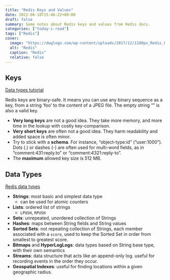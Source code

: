 ```yaml
---
title: "Redis Keys and Values"
date: 2022-06-18T15:46:22+09:00
draft: false
summary: Some notes about Redis keys and values from Redis docs.
categories: ["today-i-read"]
tags: ["Redis"]
cover:
  image: "https://dwglogo.com/wp-content/uploads/2017/12/1100px_Redis_Logo_01.png"
  alt: "Redis"
  caption: "Redis"
  relative: false
---
```


## Keys

[Data types tutorial](https://redis.io/docs/manual/data-types/data-types-tutorial/)

Redis keys are binary-safe. It means you can use any binary sequence as a key, from a string ‘foo’ to the content of a JPEG file. The empty string “” is also a valid key.

- **Very long keys** are not a good idea. They take more memory, and more time in the lookup with costly key-comparison.
- **Very short keys** are often not a good idea. They harm readability and added space is often minor.
- Try to stick with a **schema**. For instance, “object-type:id” (”user:1000”). Dots (.) or dashes (-) are often used for multi-word fields, as in “comment:431:reply.to” or “comment:4321:reply-to”.
- The **maximum** allowed key size is 512 MB.

## Data Types

[Redis data types](https://redis.io/docs/manual/data-types/)

- **Strings**: most basic and simplest data type
  - can be used for atomic counters
- **Lists**: ordered list of strings
  - `LPUSH`, `RPUSH`
- **Sets**: unrepeated, unordered collection of Strings
- **Hashes**: maps between String fields and String values
- **Sorted Sets**: not repeating collection of Strings, each member associated with a `score`, used to keep the Sorted Set in order from smallest to greatest score.
- **Bitmaps** and **HyperLogLogs**: data types based on String base type, with their own semantics
- **Streams**: data structure that acts like an append-only log. useful for recording events in the order they occur.
- **Geospatial Indexes**: useful for finding locations within a given geographic radius.
